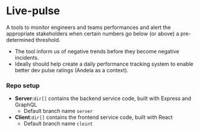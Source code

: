 # Live-pulse

A tools to monitor engineers and teams performances and alert the appropriate stakeholders when certain numbers go below (or above) a pre-determined threshold.

- The tool inform us of negative trends before they become negative incidents.
- Ideally should help create a daily performance tracking system to enable better dev pulse ratings (Andela as a context).

### Repo setup
- **Server**:`dir[]` contains the backend service code, built with Express and GraphQL
    - Default branch name `server`
- **Client**:`dir[]` contains the frontend service code, built with React
  -  Default branch name `cleint`
